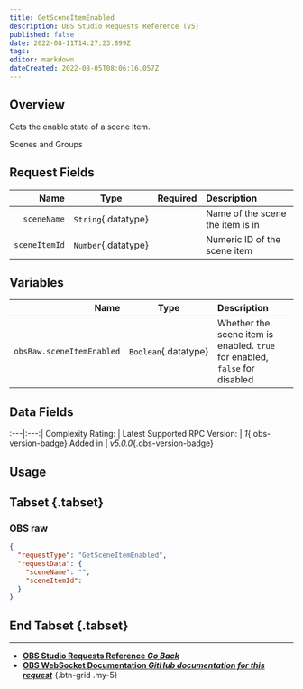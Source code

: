 ```yaml
---
title: GetSceneItemEnabled
description: OBS Studio Requests Reference (v5)
published: false
date: 2022-08-11T14:27:23.899Z
tags: 
editor: markdown
dateCreated: 2022-08-05T08:06:16.057Z
---
```


## Overview
Gets the enable state of a scene item.

Scenes and Groups

## Request Fields
Name | Type | Required| Description |
----:|:----:|:-------:|:------------|
`sceneName` | `String`{.datatype} | <i class="mdi mdi-check-bold"></i> | Name of the scene the item is in
`sceneItemId` | `Number`{.datatype} | <i class="mdi mdi-check-bold"></i> | Numeric ID of the scene item	| `>= 0`{.datatype}

## Variables
Name | Type | Description | 
----:|:---------:|:------------|
`obsRaw.sceneItemEnabled` | `Boolean`{.datatype} | Whether the scene item is enabled. `true` for enabled, `false` for disabled

## Data Fields
:---|:---:|
Complexity Rating: | <span class="stars stars--3"></span>
Latest Supported RPC Version: | *1*{.obs-version-badge}
Added in | *v5.0.0*{.obs-version-badge}

## Usage
## Tabset {.tabset}
### OBS raw
```json
{
  "requestType": "GetSceneItemEnabled",
  "requestData": {
    "sceneName": "",
    "sceneItemId": 
  }
}
```
## End Tabset {.tabset}

---

- [<i class="mdi mdi-chevron-left"></i>**OBS Studio Requests Reference *Go Back***](/en/Broadcasters/OBS/Requests)
- [<i class="mdi mdi-github"></i> **OBS WebSocket Documentation *GitHub documentation for this request***](https://github.com/obsproject/obs-websocket/blob/master/docs/generated/protocol.md#getsceneitemenabled)
{.btn-grid .my-5}
